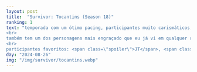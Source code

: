 ```yaml
---
layout: post
title:  "Survivor: Tocantins (Season 18)"
ranking: 1
text: "temporada com um ótimo pacing, participantes muito carismáticos, estratégias bem elaboradas e votos emocionantes, minha favorita até agora.<br>
<br>
também tem um dos personagens mais engraçado que eu já vi em qualquer reality show, o fato de que ele consegue chegar tão longe sem ter a menor noção do que está acontecendo só deixa tudo melhor ainda.<br>
<br>
participantes favoritos: <span class=\"spoiler\">JT</span>, <span class=\"spoiler\">stephen</span>, <span class=\"spoiler\">taj</span>, <span class=\"spoiler\">sierra</span>, <span class=\"spoiler\">brendan</span> e o personagem mais engraçado do mundo <span class=\"spoiler\">coach</span>"
day: "2024-08-26"
img: "/img/survivor/tocantins.webp"
---
```

